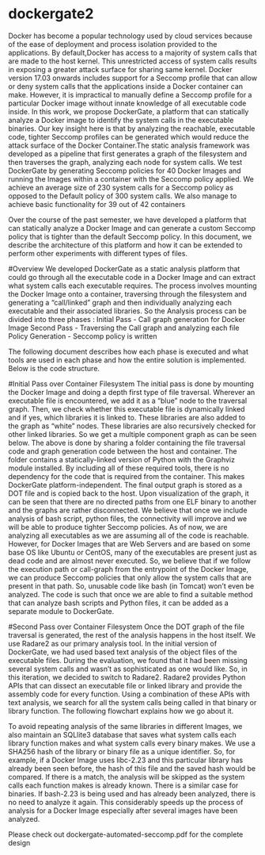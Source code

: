 # dockergate2
Docker has become a popular technology used by cloud services because of the ease of deployment and
process isolation provided to the applications. By default,Docker has access to a majority of system calls that are
made to the host kernel. This unrestricted access of system calls results in exposing a greater attack surface for sharing same kernel. Docker version 17.03 onwards includes support for a Seccomp profile that can allow or deny system calls that the applications inside a Docker container can make. However, it is impractical to manually define a Seccomp profile for a particular Docker image without innate knowledge of all executable code inside. In this work, we propose DockerGate, a platform that can statically analyze a Docker image to identify the system calls in the executable binaries. Our key insight here is that by analyzing the reachable, executable code, tighter Seccomp profiles can be generated which would reduce the attack surface of the Docker Container.The static analysis framework was developed as a pipeline that first generates a graph of the filesystem and then traverses the graph, analyzing each node for system calls. We test DockerGate by generating Seccomp policies for 40 Docker Images and running the Images within a container with the Seccomp policy applied. We achieve an average size of 230 system calls for a Seccomp policy as opposed to the Default policy of 300 system calls. We also manage to achieve basic functionality for 39 out of 42 containers

Over the course of the past semester, we have developed a platform that can statically analyze a Docker Image and can generate a custom Seccomp policy that is tighter than the default Seccomp policy. In this document, we describe the architecture of this platform and how it can be extended to perform other experiments with different types of files.

#Overview
We developed DockerGate as a static analysis platform that could go through all the executable code in a Docker Image and can extract what system calls each executable requires. The process involves mounting the Docker Image onto a container, traversing through the filesystem and generating a “call/linked” graph and then individually analyzing each executable and their associated libraries. So the Analysis process can be divided into three phases :
Initial Pass - Call graph generation for Docker Image
Second Pass - Traversing the Call graph and analyzing each file
Policy Generation - Seccomp policy is written

The following document describes how each phase is executed and what tools are used in each phase and how the entire solution is implemented. Below is the code structure. 

#Initial Pass over Container Filesystem
The initial pass is done by mounting the Docker Image and doing a depth first type of file traversal. Wherever an executable file is encountered, we add it as a “blue” node to the traversal graph. Then, we check whether this executable file is dynamically linked and if yes, which libraries it is linked to. These libraries are also added to the graph as “white” nodes. These libraries are also recursively checked for other linked libraries. So we get a multiple component graph as can be seen below.
The above is done by sharing a folder containing the file traversal code and graph generation code between the host and container. The folder contains a statically-linked version of Python with the Graphviz module installed. By including all of these required tools, there is no dependency for the code that is required from the container. This makes DockerGate platform-independent. 
The final output graph is stored as a DOT file and is copied back to the host. Upon visualization of the graph, it can be seen that there are no directed paths from one ELF binary to another and the graphs are rather disconnected. We believe that once we include analysis of bash script, python files, the connectivity will improve and we will be able to produce tighter Seccomp policies. As of now, we are analyzing all executables as we are assuming all of the code is reachable. However, for Docker Images that are Web Servers and are based on some base OS like Ubuntu or CentOS, many of the executables are present just as dead code and are almost never executed. So, we believe that if we follow the execution path or call-graph from the entrypoint of the Docker Image, we can produce Seccomp policies that only allow the system calls that are present in that path. So, unusable code like bash (in Tomcat) won’t even be analyzed. The code is such that once we are able to find a suitable method that can analyze bash scripts and Python files, it can be added as a separate module to DockerGate.


#Second Pass over Container Filesystem
Once the DOT graph of the file traversal is generated, the rest of the analysis happens in the host itself. We use Radare2 as our primary analysis tool. In the initial version of DockerGate, we had used based text analysis of the object files of the executable files. During the evaluation, we found that it had been missing several system calls and wasn’t as sophisticated as one would like. So, in this iteration, we decided to switch to Radare2. Radare2 provides Python APIs that can dissect an executable file or linked library and provide the assembly code for every function. Using a combination of these APIs with text analysis, we search for all the system calls being called in that binary or library function.  The following flowchart explains how we go about it.

To avoid repeating analysis of the same libraries in different Images, we also maintain an SQLlite3 database that saves what system calls each library function makes and what system calls every binary makes. We use a SHA256 hash of the library or binary file as a unique identifier. So, for example, if a Docker Image uses libc-2.23 and this particular library has already been seen before, the hash of this file and the saved hash would be compared. If there is a match, the analysis will be skipped as the system calls each function makes is already known. There is a similar case for binaries. If bash-2.23 is being used and has already been analyzed, there is no need to analyze it again. This considerably speeds up the process of analysis for a Docker Image especially after several images have been analyzed.

Please check out dockergate-automated-seccomp.pdf for the complete design
